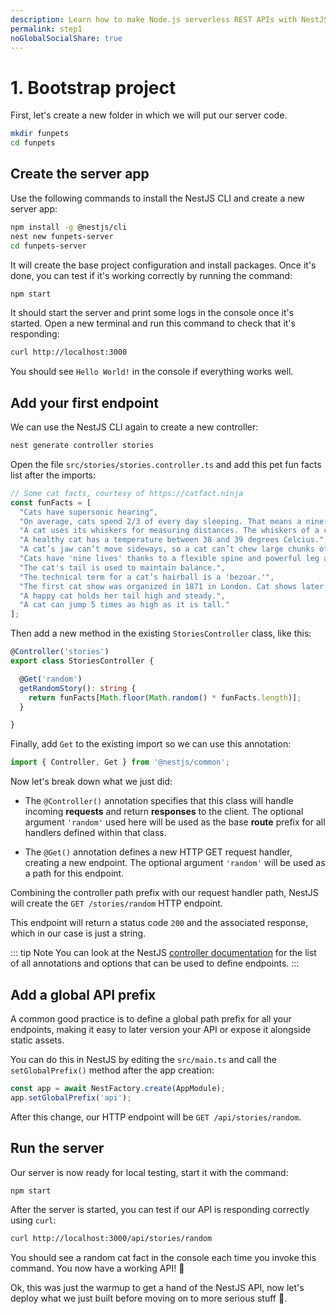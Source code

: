 ```yaml
---
description: Learn how to make Node.js serverless REST APIs with NestJS and Azure
permalink: step1
noGlobalSocialShare: true
---
```


# 1. Bootstrap project

First, let's create a new folder in which we will put our server code.
```sh
mkdir funpets
cd funpets
```

## Create the server app

Use the following commands to install the NestJS CLI and create a new server app:
```sh
npm install -g @nestjs/cli
nest new funpets-server
cd funpets-server
```

It will create the base project configuration and install packages. Once it's done, you can test if it's working correctly by running the command:
```sh
npm start
```

It should start the server and print some logs in the console once it's started. Open a new terminal and run this command to check that it's responding:
```sh
curl http://localhost:3000
```

You should see `Hello World!` in the console if everything works well.

## Add your first endpoint

We can use the NestJS CLI again to create a new controller:
```sh
nest generate controller stories
```

Open the file `src/stories/stories.controller.ts` and add this pet fun facts list after the imports:

```ts
// Some cat facts, courtesy of https://catfact.ninja
const funFacts = [
  "Cats have supersonic hearing",
  "On average, cats spend 2/3 of every day sleeping. That means a nine-year-old cat has been awake for only three years of its life.",
  "A cat uses its whiskers for measuring distances. The whiskers of a cat are capable of registering very small changes in air pressure.",
  "A healthy cat has a temperature between 38 and 39 degrees Celcius.",
  "A cat’s jaw can’t move sideways, so a cat can’t chew large chunks of food.","Jaguars are the only big cats that don't roar.",
  "Cats have 'nine lives' thanks to a flexible spine and powerful leg and back muscles",
  "The cat's tail is used to maintain balance.",
  "The technical term for a cat’s hairball is a 'bezoar.'",
  "The first cat show was organized in 1871 in London. Cat shows later became a worldwide craze.",
  "A happy cat holds her tail high and steady.",
  "A cat can jump 5 times as high as it is tall."
];
```
Then add a new method in the existing `StoriesController` class, like this:

```ts
@Controller('stories')
export class StoriesController {

  @Get('random')
  getRandomStory(): string {
    return funFacts[Math.floor(Math.random() * funFacts.length)];
  }

}
```

Finally, add `Get` to the existing import so we can use this annotation:

```ts
import { Controller, Get } from '@nestjs/common';
```


Now let's break down what we just did:

- The `@Controller()` annotation specifies that this class will handle incoming **requests** and return **responses** to the client. The optional argument `'random'` used here will be used as the base **route** prefix for all handlers defined within that class.

- The `@Get()` annotation defines a new HTTP GET request handler, creating a new endpoint. The optional argument `'random'` will be used as a path for this endpoint.

Combining the controller path prefix with our request handler path, NestJS will create the `GET /stories/random` HTTP endpoint.

This endpoint will return a status code `200` and the associated response, which in our case is just a string.

::: tip Note
You can look at the NestJS [controller documentation](https://docs.nestjs.com/controllers) for the list of all annotations and options that can be used to define endpoints.
:::

## Add a global API prefix

A common good practice is to define a global path prefix for all your endpoints, making it easy to later version your API or expose it alongside static assets.

You can do this in NestJS by editing the `src/main.ts` and call the `setGlobalPrefix()` method after the app creation:

```ts
const app = await NestFactory.create(AppModule);
app.setGlobalPrefix('api');
```

After this change, our HTTP endpoint will be `GET /api/stories/random`.

## Run the server

Our server is now ready for local testing, start it with the command:

```sh
npm start
```

After the server is started, you can test if our API is responding correctly using `curl`:

```sh
curl http://localhost:3000/api/stories/random
```

You should see a random cat fact in the console each time you invoke this command. You now have a working API! 🎉

Ok, this was just the warmup to get a hand of the NestJS API, now let's deploy what we just built before moving on to more serious stuff 💪.
